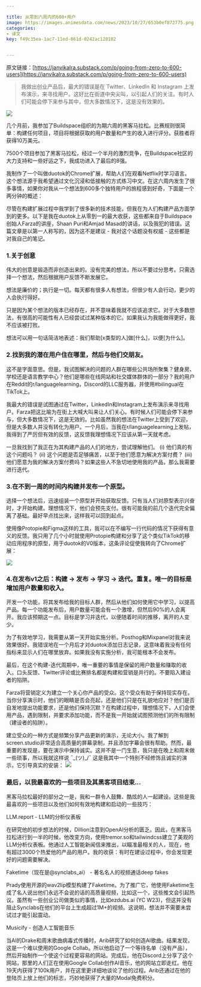 ```yaml
---

title: 从零到六周内的600+用户
image: https://images.animesdata.com/news/2023/10/27/653b0ef872775.png
categories:
- 译文
key: f49c35ea-1ac7-11ed-861d-0242ac120102


---
```


原文链接：[https://janvikalra.substack.com/p/going-from-zero-to-600-users](https://janvikalra.substack.com/p/going-from-zero-to-600-users)

> 我做出创业产品后，最大的错误是在 Twitter、LinkedIn 和 Instagram 上发布演示，来寻找用户。这好比在街道中央尖叫，以引起人们的关注。有时人们可能会停下来参与其中，但大多数情况下，这是没有效果的。

![](https://images.animesdata.com/news/2023/10/27/653b0ef872775.png)

几个月前，我参加了Buildspace组织的为期六周的黑客马拉松。比赛规则很简单：构建任何项目，项目将根据获取的用户数量和产生的收入进行评分。获胜者将获得10万美元。

7500个项目参加了黑客马拉松，经过一个半月的激烈竞争，在Buildspace社区的大力支持和一些好运之下，我成功进入了最后的8强。

我制作了一个叫做duotok的Chrome扩展，帮助人们在观看Netflix时学习语言。这个想法源于我希望通过文化沉浸和低接触的方式练习中文。在这六周内发生了很多事情，如果你对我从一个想法到600多个独特用户的旅程感到好奇，下面是一个两分钟的概述：

尽管在构建扩展过程中我学到了很多新的技术技能，但我在为人们构建产品方面学到的更多。以下是我在duotok上从零到一的最大收获，这些都来自于Buildspace创始人Farza的讲座，Shaan Puri和Amjad Masad的讲话，以及我犯的错误。这篇文章是以第一人称写的，因为这不是建议 - 我对这个话题没有权威 - 这些都是对我自己的笔记。

### 1.关于创意

伟大的创意是锻造而非创造出来的。没有完美的想法，所以不要过分思考。只需选择一个想法，然后根据用户反馈不断发展它。

想法是廉价的；执行是一切。每天都有很多人有想法，但很少有人会行动，更少的人会执行得好。

只是因为某个想法的版本已经存在，并不意味着我就不应该追求它。对于大多数想法，有很高的可能性有人已经尝试过某种版本的它。如果我认为我能做得更好，我不应该被打败。

想法可以用一句话简洁地表述：我们帮助[x类型的人]做[什么]，以便[为什么]。

### 2.找到我的潜在用户住在哪里，然后与他们交朋友。

这不是字面意思。但是，我试图解决的问题的人群在哪些公共场所聚集？健身房、学校还是语言教学中心？他们是哪些在线网站和社交媒体群体的一部分？我的用户在Reddit的r/languagelearning，Discord的LLC服务器，并使用#bilingual在TikTok上。

我最大的错误是试图通过在Twitter，LinkedIn和Instagram上发布演示来寻找用户。Farza把这比喻为在街上大喊大叫来让人们关心。有时候人们可能会停下来参与，但大多数情况下，这是无效的。比如虽然我的想法在Twitter上受到了欢迎，但是大多数人并没有转化为用户。一个月后，当我在r/languagelearning上发帖，我得到了严厉但有效的反馈，这反馈我理想情况下应该从第一天就考虑。

一旦我找到了我正在为其构建产品的人们的地方，尝试理解他们。 (i) 他们真的有这个问题吗？ (ii) 这个问题是否足够痛苦，以至于他们愿意为解决方案付费？ (iii) 他们愿意为我的解决方案付费吗？如果这些人不急切地使用我的产品，那么我需要进行迭代。

### 3.在不到一周的时间内构建并发布一个原型。

选择一个想法后，迅速组装一个原型并开始获取反馈。只有当人们对原型表示兴奋时，才开始构建。理想情况下，他们会预先支付。很有可能我的前几个迭代完全偏离了基础。最好早点找出来，这样我可以回到起点。

使用像Protopie和Figma这样的工具，我可以在不编写一行代码的情况下获得有意义的反馈。我只用了几个小时就使用Protopie构建和分享了这个类似TikTok的移动应用程序的原型，用于duotok的V0版本，这条评论促使我转向了Chrome扩展：

![](https://images.animesdata.com/news/2023/10/27/653b10a5d74b7.png)

### 4.在发布v1之后：构建 → 发布 → 学习 → 迭代。重复。唯一的目标是增加用户数量和收入。

开发一个功能，将其发布给我的目标人群，然后从他们如何使用它中学习，以提高产品。每一个功能发布后，用户数量可能会有一个激增，但然后90%的人会离开。我应该预期这一点。目标是学习并迭代，以便随着时间的推移，离开的人变少。

为了有效地学习，我需要从第一天开始实施分析。Posthog和Mixpanel对我来说效果很好。我错误地在一个月后才对duotok添加日志记录，这意味着我没有任何指标来显示人们在哪里放弃。如果我没有实施分析，我可能根本不会发布。

最后，在这个构建-迭代周期中，唯一重要的事情是保留的用户数量和赚取的收入。口头反馈、Twitter评论或比赛排名都是构建和营销是并行的。不要陷入建设者的陷阱。

Farza将营销定义为建立一个关心你产品的受众。这个受众有助于保持现实存在。当你分享演示时，他们的眼睛是否会亮起，还是他们只是在礼貌地应对？他们是否自发地提出功能要求，还是他们保持沉默？在构建过程中，理想情况下，人们会使用产品，遇到限制，并要求添加功能，而不是我一开始就试图预测他们的所有限制（建设者的陷阱）。

建立受众的一种方式是频繁分享产品更新的演示，无论大小。我了解到screen.studio非常适合高质量的屏幕录制，并且添加字幕会很有帮助。然而，最重要的发现是，要在演示中保持诚实。这并不是一门生意，我只是在晚上和周末做一些琐事，所以我就这样说 ¯\_(ツ)_/¯ 这是我其中一个特别不经修饰且诚实的演示，它引导真实的安装：
![](https://images.animesdata.com/news/2023/10/27/653b111ad94b3.jpg)


### 最后，以我最喜欢的一些项目及其黑客项目结束…

黑客马拉松最好的部分之一是，我和一群令人鼓舞、酷炫的人一起建设。这些是我最喜欢的一些项目以及他们如何有效地构建和启动的一些技巧：

LLM.report - LLM的分析仪表板

在研究他的初步想法的时候，Dillion注意到OpenAI分析的匮乏。因此，在黑客马拉松进行到一半的时候，他改变方向，使用tremor.so和tailwindcss建立了美观的LLM分析仪表板。他通过人工智能新闻信来推出，以瞄准最相关的人，现在，他有超过3000个热爱他的产品的用户。我的收获：有时在建设过程中，你会发现更好的问题需要解决。

Faketime（现在是@synclabs_ai） - 著名名人的视频通话deep fakes

Prady使用开源的wav2lip模型构建了Faketime。为了推广它，他使用Faketime生成了名人说出他们永远不会说的话的高质量视频，比如这一个，这些推文会引起热议。虽然有一些创业公司做类似的事情，比如ezdubs.ai (YC W23)，但这并没有阻止Synclabs在他们的平台上生成超过1M+的视频。这说明，想法并不需要未尝试过才能引起震动。

Musicify - 创造人工智能音乐

当AI的Drake和周末歌曲病毒式传播时，Arib研究了如何创造AI歌曲。结果发现，这是一个难以使用的Google Collab。所以他启动了一个等待名单（没有产品），然后开始制作一个使这个过程更容易的网站。完成后，他在Discord上分享了这个网站，那里的人们正在使用Google Collab创作AI音乐，他的网站立即走红。他在19天内获得了100k用户，并在这里更详细地谈论了他的过程。Arib还通过在他的登陆页上放上他们的标志，巧妙地获得了大量的Modal免费积分。
